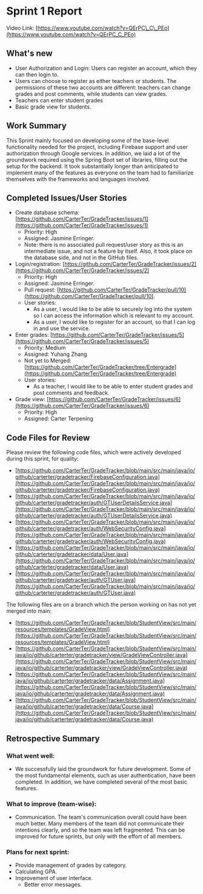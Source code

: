# Sprint 1 Report

Video Link: [https://www.youtube.com/watch?v=QErPC\_C\_PEo](https://www.youtube.com/watch?v=QErPC_C_PEo) 

## What's new

* User Authorization and Login: Users can register an account, which they can then login to.  
* Users can choose to register as either teachers or students. The permissions of these two accounts are different: teachers can change grades and post comments, while students can view grades.  
* Teachers can enter student grades  
* Basic grade view for students.

## Work Summary

This Sprint mainly focused on developing some of the base-level functionality needed for the project, including Firebase support and user authorization through Google services. In addition, we laid a lot of the groundwork required using the Spring Boot set of libraries, filling out the setup for the backend. It took substantially longer than anticipated to implement many of the features as everyone on the team had to familiarize themselves with the frameworks and languages involved.

## Completed Issues/User Stories

* Create database schema: [https://github.com/CarterTer/GradeTracker/issues/1](https://github.com/CarterTer/GradeTracker/issues/1)  
  * Priority: High  
  * Assigned: Jasmine Erringer.  
  * Note: there is no associated pull request/user story as this is an intermediate issue, and not a feature by itself. Also, it took place on the database side, and not in the GitHub files.  
* Login/registration: [https://github.com/CarterTer/GradeTracker/issues/2](https://github.com/CarterTer/GradeTracker/issues/2)  
  * Priority: High  
  * Assigned: Jasmine Erringer.  
  * Pull request: [https://github.com/CarterTer/GradeTracker/pull/10](https://github.com/CarterTer/GradeTracker/pull/10).  
  * User stories:  
    * As a user, I would like to be able to securely log into the system so I can access the information which is relevant to my account.  
    * As a user, I would like to register for an account, so that I can log in and use the service.  
* Enter grades: [https://github.com/CarterTer/GradeTracker/issues/5](https://github.com/CarterTer/GradeTracker/issues/5)  
  * Priority: Medium  
  * Assigned: Yuhang Zhang  
  * Not yet to Merged:[https://github.com/CarterTer/GradeTracker/tree/Entergrade](https://github.com/CarterTer/GradeTracker/tree/Entergrade)  
  * User stories:  
    * As a teacher, I would like to be able to enter student grades and post comments and feedback.  
* Grade view: [https://github.com/CarterTer/GradeTracker/issues/6](https://github.com/CarterTer/GradeTracker/issues/6)  
  * Priority: High  
  * Assigned: Carter Terpening

## Code Files for Review

Please review the following code files, which were actively developed during this sprint, for quality:

* [https://github.com/CarterTer/GradeTracker/blob/main/src/main/java/io/github/carterter/gradetracker/FirebaseConfiguration.java](https://github.com/CarterTer/GradeTracker/blob/main/src/main/java/io/github/carterter/gradetracker/FirebaseConfiguration.java)  
* [https://github.com/CarterTer/GradeTracker/blob/main/src/main/java/io/github/carterter/gradetracker/auth/GTUserDetailsService.java](https://github.com/CarterTer/GradeTracker/blob/main/src/main/java/io/github/carterter/gradetracker/auth/GTUserDetailsService.java)  
* [https://github.com/CarterTer/GradeTracker/blob/main/src/main/java/io/github/carterter/gradetracker/auth/WebSecurityConfig.java](https://github.com/CarterTer/GradeTracker/blob/main/src/main/java/io/github/carterter/gradetracker/auth/WebSecurityConfig.java)  
* [https://github.com/CarterTer/GradeTracker/blob/main/src/main/java/io/github/carterter/gradetracker/data/User.java](https://github.com/CarterTer/GradeTracker/blob/main/src/main/java/io/github/carterter/gradetracker/data/User.java)  
* [https://github.com/CarterTer/GradeTracker/blob/main/src/main/java/io/github/carterter/gradetracker/auth/GTUser.java](https://github.com/CarterTer/GradeTracker/blob/main/src/main/java/io/github/carterter/gradetracker/auth/GTUser.java)

The following files are on a branch which the person working on has not yet merged into main:

* [https://github.com/CarterTer/GradeTracker/blob/StudentView/src/main/resources/templates/GradeView.html](https://github.com/CarterTer/GradeTracker/blob/StudentView/src/main/resources/templates/GradeView.html)  
* [https://github.com/CarterTer/GradeTracker/blob/StudentView/src/main/java/io/github/carterter/gradetracker/view/GradeViewController.java](https://github.com/CarterTer/GradeTracker/blob/StudentView/src/main/java/io/github/carterter/gradetracker/view/GradeViewController.java)  
* [https://github.com/CarterTer/GradeTracker/blob/StudentView/src/main/java/io/github/carterter/gradetracker/data/Assignment.java](https://github.com/CarterTer/GradeTracker/blob/StudentView/src/main/java/io/github/carterter/gradetracker/data/Assignment.java)  
* [https://github.com/CarterTer/GradeTracker/blob/StudentView/src/main/java/io/github/carterter/gradetracker/data/Course.java](https://github.com/CarterTer/GradeTracker/blob/StudentView/src/main/java/io/github/carterter/gradetracker/data/Course.java)

## Retrospective Summary

### What went well:

* We successfully laid the groundwork for future development. Some of the most fundamental elements, such as user authentication, have been completed. In addition, we have completed several of the most basic features.

### What to improve (team-wise):

* Communication. The team's communication overall could have been much better. Many members of the team did not communicate their intentions clearly, and so the team was left fragmented. This can be improved for future sprints, but only with the effort of all members.

### Plans for next sprint:

* Provide management of grades by category.  
* Calculating GPA.  
* Improvement of user interface.  
  * Better error messages.

  